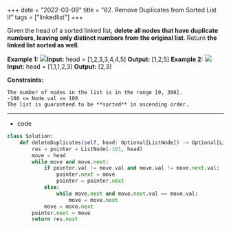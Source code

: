 +++ 
date = "2022-03-09"
title = "82. Remove Duplicates from Sorted List II"
tags = ["linkedlist"]
+++


Given the head of a sorted linked list, __delete all nodes that have duplicate numbers, leaving only distinct numbers from the original list__. Return __the linked list **sorted** as well__.
 
**Example 1:**
![](https://assets.leetcode.com/uploads/2021/01/04/linkedlist1.jpg)**Input:** head = [1,2,3,3,4,4,5] **Output:** [1,2,5] 
**Example 2:**
![](https://assets.leetcode.com/uploads/2021/01/04/linkedlist2.jpg)**Input:** head = [1,1,1,2,3] **Output:** [2,3] 
 
**Constraints:**
 	
	The number of nodes in the list is in the range [0, 300]. 	
	-100 <= Node.val <= 100 	
	The list is guaranteed to be **sorted** in ascending order.

---
- code
```py
class Solution:
    def deleteDuplicates(self, head: Optional[ListNode]) -> Optional[ListNode]:
        res = pointer = ListNode(-101, head)
        move = head
        while move and move.next:
            if pointer.val != move.val and move.val != move.next.val:
                pointer.next = move
                pointer = pointer.next
            else:
                while move.next and move.next.val == move.val:
                    move = move.next
            move = move.next 
        pointer.next = move
        return res.next

```
